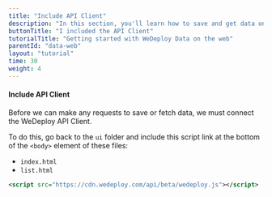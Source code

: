 ```yaml
---
title: "Include API Client"
description: "In this section, you'll learn how to save and get data on the web using the WeDeploy API Client."
buttonTitle: "I included the API Client"
tutorialTitle: "Getting started with WeDeploy Data on the web"
parentId: "data-web"
layout: "tutorial"
time: 30
weight: 4
---
```


#### Include API Client

Before we can make any requests to save or fetch data, we must connect the WeDeploy API Client.

To do this, go back to the `ui` folder and include this script link at the bottom of the `<body>` element of these files:

<ul class="checklist">
	<li><code>index.html</code></li>
	<li><code>list.html</code></li>
</ul>

```xml
<script src="https://cdn.wedeploy.com/api/beta/wedeploy.js"></script>
```
